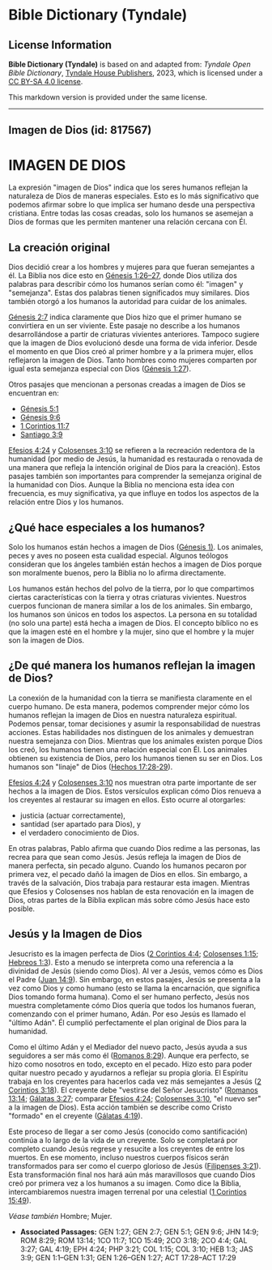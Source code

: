 # Bible Dictionary (Tyndale)

## License Information

**Bible Dictionary (Tyndale)** is based on and adapted from: _Tyndale Open Bible Dictionary_, [Tyndale House Publishers](https://tyndaleopenresources.com/), 2023, which is licensed under a [CC BY-SA 4.0 license](https://creativecommons.org/licenses/by-sa/4.0/legalcode.en).

This markdown version is provided under the same license.



--------------------------------

## Imagen de Dios (id: 817567)

IMAGEN DE DIOS
==============

La expresión "imagen de Dios" indica que los seres humanos reflejan la naturaleza de Dios de maneras especiales. Esto es lo más significativo que podemos afirmar sobre lo que implica ser humano desde una perspectiva cristiana. Entre todas las cosas creadas, solo los humanos se asemejan a Dios de formas que les permiten mantener una relación cercana con Él.

La creación original
--------------------

Dios decidió crear a los hombres y mujeres para que fueran semejantes a él. La Biblia nos dice esto en [Génesis 1:26–27](https://ref.ly/Gen1:26-Gen1:27), donde Dios utiliza dos palabras para describir cómo los humanos serían como él: "imagen" y "semejanza". Estas dos palabras tienen significados muy similares. Dios también otorgó a los humanos la autoridad para cuidar de los animales.

[Génesis 2:7](https://ref.ly/Gen2:7) indica claramente que Dios hizo que el primer humano se convirtiera en un ser viviente. Este pasaje no describe a los humanos desarrollándose a partir de criaturas vivientes anteriores. Tampoco sugiere que la imagen de Dios evolucionó desde una forma de vida inferior. Desde el momento en que Dios creó al primer hombre y a la primera mujer, ellos reflejaron la imagen de Dios. Tanto hombres como mujeres comparten por igual esta semejanza especial con Dios ([Génesis 1:27](https://ref.ly/Gen1:27)).

Otros pasajes que mencionan a personas creadas a imagen de Dios se encuentran en:

* [Génesis 5:1](https://ref.ly/Gen5:1)
* [Génesis 9:6](https://ref.ly/Gen9:6)
* [1 Corintios 11:7](https://ref.ly/1Cor11:7)
* [Santiago 3:9](https://ref.ly/Jas3:9)

[Efesios 4:24](https://ref.ly/Eph4:24) y [Colosenses 3:10](https://ref.ly/Col3:10) se refieren a la recreación redentora de la humanidad (por medio de Jesús, la humanidad es restaurada o renovada de una manera que refleja la intención original de Dios para la creación). Estos pasajes también son importantes para comprender la semejanza original de la humanidad con Dios. Aunque la Biblia no menciona esta idea con frecuencia, es muy significativa, ya que influye en todos los aspectos de la relación entre Dios y los humanos.

¿Qué hace especiales a los humanos?
-----------------------------------

Solo los humanos están hechos a imagen de Dios ([Génesis 1\)](https://ref.ly/Gen1:1-Gen1:31). Los animales, peces y aves no poseen esta cualidad especial. Algunos teólogos consideran que los ángeles también están hechos a imagen de Dios porque son moralmente buenos, pero la Biblia no lo afirma directamente.

Los humanos están hechos del polvo de la tierra, por lo que compartimos ciertas características con la tierra y otras criaturas vivientes. Nuestros cuerpos funcionan de manera similar a los de los animales. Sin embargo, los humanos son únicos en todos los aspectos. La persona en su totalidad (no solo una parte) está hecha a imagen de Dios. El concepto bíblico no es que la imagen esté en el hombre y la mujer, sino que el hombre y la mujer son la imagen de Dios.

¿De qué manera los humanos reflejan la imagen de Dios?
------------------------------------------------------

La conexión de la humanidad con la tierra se manifiesta claramente en el cuerpo humano. De esta manera, podemos comprender mejor cómo los humanos reflejan la imagen de Dios en nuestra naturaleza espiritual. Podemos pensar, tomar decisiones y asumir la responsabilidad de nuestras acciones. Estas habilidades nos distinguen de los animales y demuestran nuestra semejanza con Dios. Mientras que los animales existen porque Dios los creó, los humanos tienen una relación especial con Él. Los animales obtienen su existencia de Dios, pero los humanos tienen su ser en Dios. Los humanos son "linaje" de Dios ([Hechos 17:28](https://ref.ly/Acts17:28-Acts17:29)[\-](https://ref.ly/Gen1:26-Gen1:27)[29](https://ref.ly/Acts17:28-Acts17:29)).

[Efesios 4:24](https://ref.ly/Eph4:24) y [Colosenses 3:10](https://ref.ly/Col3:10) nos muestran otra parte importante de ser hechos a la imagen de Dios. Estos versículos explican cómo Dios renueva a los creyentes al restaurar su imagen en ellos. Esto ocurre al otorgarles:

* justicia (actuar correctamente),
* santidad (ser apartado para Dios), y
* el verdadero conocimiento de Dios.

En otras palabras, Pablo afirma que cuando Dios redime a las personas, las recrea para que sean como Jesús. Jesús refleja la imagen de Dios de manera perfecta, sin pecado alguno. Cuando los humanos pecaron por primera vez, el pecado dañó la imagen de Dios en ellos. Sin embargo, a través de la salvación, Dios trabaja para restaurar esta imagen. Mientras que Efesios y Colosenses nos hablan de esta renovación en la imagen de Dios, otras partes de la Biblia explican más sobre cómo Jesús hace esto posible.

Jesús y la Imagen de Dios
-------------------------

Jesucristo es la imagen perfecta de Dios ([2 Corintios 4:4](https://ref.ly/2Cor4:4); [Colosenses 1:15](https://ref.ly/Col1:15); [Hebreos 1:3](https://ref.ly/Heb1:3)). Esto a menudo se interpreta como una referencia a la divinidad de Jesús (siendo como Dios). Al ver a Jesús, vemos cómo es Dios el Padre ([Juan 14:9](https://ref.ly/John14:9)). Sin embargo, en estos pasajes, Jesús se presenta a la vez como Dios y como humano (esto se llama la encarnación, que significa Dios tomando forma humana). Como el ser humano perfecto, Jesús nos muestra completamente cómo Dios quería que todos los humanos fueran, comenzando con el primer humano, Adán. Por eso Jesús es llamado el "último Adán". Él cumplió perfectamente el plan original de Dios para la humanidad.

Como el último Adán y el Mediador del nuevo pacto, Jesús ayuda a sus seguidores a ser más como él ([Romanos 8:29](https://ref.ly/Rom8:29)). Aunque era perfecto, se hizo como nosotros en todo, excepto en el pecado. Hizo esto para poder quitar nuestro pecado y ayudarnos a reflejar su propia gloria. El Espíritu trabaja en los creyentes para hacerlos cada vez más semejantes a Jesús ([2 Corintios 3:18](https://ref.ly/2Cor3:18)). El creyente debe "vestirse del Señor Jesucristo" ([Romanos 13:14](https://ref.ly/Rom13:14); [Gálatas 3:27](https://ref.ly/Gal3:27); comparar [Efesios 4:24](https://ref.ly/Eph4:24); [Colosenses 3:10](https://ref.ly/Col3:10), "el nuevo ser" a la imagen de Dios). Esta acción también se describe como Cristo "formado" en el creyente ([Gálatas 4:19](https://ref.ly/Gal4:19)).

Este proceso de llegar a ser como Jesús (conocido como santificación) continúa a lo largo de la vida de un creyente. Solo se completará por completo cuando Jesús regrese y resucite a los creyentes de entre los muertos. En ese momento, incluso nuestros cuerpos físicos serán transformados para ser como el cuerpo glorioso de Jesús ([Filipenses 3:21](https://ref.ly/Phil3:21)). Esta transformación final nos hará aún más maravillosos que cuando Dios creó por primera vez a los humanos a su imagen. Como dice la Biblia, intercambiaremos nuestra imagen terrenal por una celestial ([1 Corintios 15:49](https://ref.ly/1Cor15:49)).

*Véase también* Hombre; Mujer.

* **Associated Passages:** GEN 1:27; GEN 2:7; GEN 5:1; GEN 9:6; JHN 14:9; ROM 8:29; ROM 13:14; 1CO 11:7; 1CO 15:49; 2CO 3:18; 2CO 4:4; GAL 3:27; GAL 4:19; EPH 4:24; PHP 3:21; COL 1:15; COL 3:10; HEB 1:3; JAS 3:9; GEN 1:1–GEN 1:31; GEN 1:26–GEN 1:27; ACT 17:28–ACT 17:29

